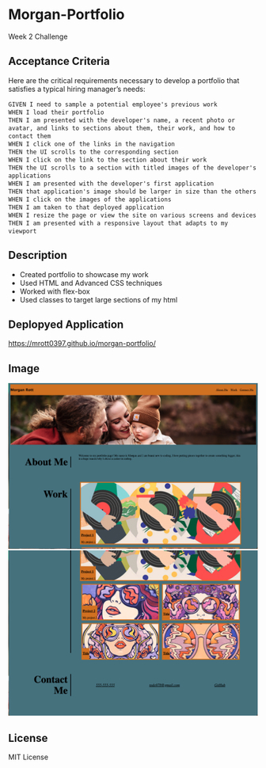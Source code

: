 # Morgan-Portfolio
Week 2 Challenge

## Acceptance Criteria

Here are the critical requirements necessary to develop a portfolio that satisfies a typical hiring manager’s needs:

```
GIVEN I need to sample a potential employee's previous work
WHEN I load their portfolio
THEN I am presented with the developer's name, a recent photo or avatar, and links to sections about them, their work, and how to contact them
WHEN I click one of the links in the navigation
THEN the UI scrolls to the corresponding section
WHEN I click on the link to the section about their work
THEN the UI scrolls to a section with titled images of the developer's applications
WHEN I am presented with the developer's first application
THEN that application's image should be larger in size than the others
WHEN I click on the images of the applications
THEN I am taken to that deployed application
WHEN I resize the page or view the site on various screens and devices
THEN I am presented with a responsive layout that adapts to my viewport
```
## Description
- Created portfolio to showcase my work
- Used HTML and Advanced CSS techniques
- Worked with flex-box 
- Used classes to target large sections of my html 

## Deplopyed Application
https://mrott0397.github.io/morgan-portfolio/

## Image
![alt-text](./assets/images/Screen%20Shot%202023-01-07%20at%202.45.17%20PM.png)
![alt-text](./assets/images/Screen%20Shot%202023-01-07%20at%202.45.47%20PM.png)

## License
MIT License